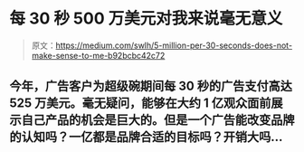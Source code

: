 # 每 30 秒 500 万美元对我来说毫无意义

> 原文：<https://medium.com/swlh/5-million-per-30-seconds-does-not-make-sense-to-me-b92bcbc42c72>

## 今年，广告客户为超级碗期间每 30 秒的广告支付高达 525 万美元。毫无疑问，能够在大约 1 亿观众面前展示自己产品的机会是巨大的。但是一个广告能改变品牌的认知吗？一亿都是品牌合适的目标吗？开销大吗…